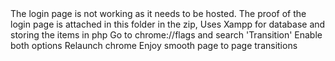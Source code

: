 <IMPORTANT>
The login page is not working as it needs to be hosted. The proof of the login page is attached in this folder in the zip,
Uses Xampp for database and storing the items in php

<USE OF CHROME TRANSITION API>
Go to chrome://flags and search 'Transition'
Enable both options
Relaunch chrome
Enjoy smooth page to page transitions
